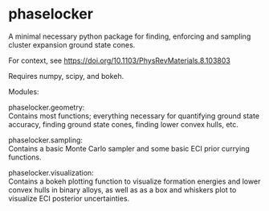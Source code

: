 # phaselocker
A minimal necessary python package for finding, enforcing and sampling cluster expansion ground state cones.

For context, see https://doi.org/10.1103/PhysRevMaterials.8.103803 

Requires numpy, scipy, and bokeh. 

Modules:  


phaselocker.geometry:  
  Contains most functions; everything necessary for quantifying ground state accuracy, finding ground state cones, finding lower convex hulls, etc.  
  
phaselocker.sampling:  
  Contains a basic Monte Carlo sampler and some basic ECI prior currying functions.  
  
phaselocker.visualization:  
  Contains a bokeh plotting function to visualize formation energies and lower convex hulls in binary alloys, as well as as a box and whiskers plot to visualize ECI posterior uncertainties. 

